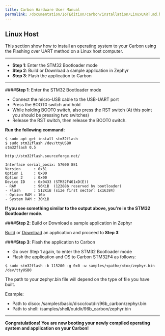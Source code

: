 ```yaml
---
title: Carbon Hardware User Manual
permalink: /documentation/IoTEdition/carbon/installation/LinuxUART.md.html
---
```

## Linux Host

This section show how to install an operating system to your Carbon using the Flashing over UART method on a Linux host computer.
***

- **Step 1**: Enter the STM32 Bootloader mode
- **Step 2**: Build or Download a sample application in Zephyr
- **Step 3**: Flash the application to Carbon


***

####**Step 1**: Enter the STM32 Bootloader mode

- Connect the micro-USB cable to the USB-UART port
- Press the BOOT0 switch and hold
- While holding BOOT0 switch, also press the RST switch (At this point you should be pressing two switches)
- Release the RST switch, then release the BOOT0 switch.


**Run the following command:**

```shell
$ sudo apt-get install stm32flash
$ sudo stm32flash /dev/ttyUSB0
stm32flash 0.5

http://stm32flash.sourceforge.net/

Interface serial_posix: 57600 8E1
Version      : 0x31
Option 1     : 0x00
Option 2     : 0x00
Device ID    : 0x0433 (STM32F401xD(E))
- RAM        : 96KiB  (12288b reserved by bootloader)
- Flash      : 512KiB (size first sector: 1x16384)
- Option RAM : 16b
- System RAM : 30KiB
```

**If you see something similar to the output above, you're in the STM32 Bootloader mode.**

####**Step 2**: Build or Download a sample application in Zephyr

[Build](../build/) or [Download](../downloads/) an application and proceed to **Step 3**

####**Step 3**: Flash the application to Carbon

- Go over Step 1 again, to enter the STM32 Bootloader mode
- Flash the application and OS to Carbon STM32F4 as follows:
```shell
$ sudo stm32flash -b 115200 -g 0x0 -w samples/<path>/<to>/zephyr.bin /dev/ttyUSB0
```
The path to your zephyr.bin file will depend on the type of file you have built.

Example:

- Path to disco: /samples/basic/disco/outdir/96b_carbon/zephyr.bin
- Path to shell: /samples/shell/outdir/96b_carbon/zephyr.bin

***

**Congratulations! You are now booting your newly compiled operating system and application on your Carbon!**
